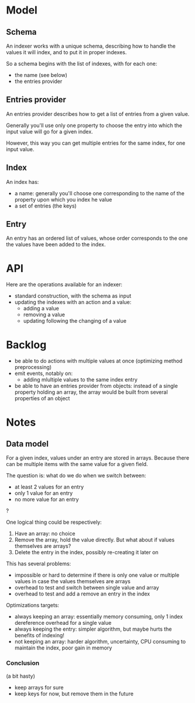 # Model

## Schema

An indexer works with a unique schema, describing how to handle the values it will index, and to put it in proper indexes.

So a schema begins with the list of indexes, with for each one:

* the name (see below)
* the entries provider

## Entries provider

An entries provider describes how to get a list of entries from a given value.

Generally you'll use only one property to choose the entry into which the input value will go for a given index.

However, this way you can get multiple entries for the same index, for one input value.

## Index

An index has:

* a name: generally you'll choose one corresponding to the name of the property upon which you index he value
* a set of entries (the keys)

## Entry

An entry has an ordered list of values, whose order corresponds to the one the values have been added to the index.

# API

Here are the operations available for an indexer:

* standard construction, with the schema as input
* updating the indexes with an action and a value:
	* adding a value
	* removing a value
	* updating following the changing of a value

# Backlog

* be able to do actions with multiple values at once (optimizing method preprocessing)
* emit events, notably on:
	* adding mlultiple values to the same index entry
* be able to have an entries provider from objects: instead of a single property holding an array, the array would be built from several properties of an object

# Notes

## Data model

For a given index, values under an entry are stored in arrays. Because there can be multiple items with the same value for a given field.

The question is: what do we do when we switch between:

* at least 2 values for an entry
* only 1 value for an entry
* no more value for an entry

?

One logical thing could be respectively:

1. Have an array: no choice
1. Remove the array, hold the value directly. But what about if values themselves are arrays?
1. Delete the entry in the index, possibly re-creating it later on

This has several problems:

* impossible or hard to determine if there is only one value or multiple values in case the values themselves are arrays
* overhead to test and switch between single value and array
* overhead to test and add a remove an entry in the index

Optimizations targets:

* always keeping an array: essentially memory consuming, only 1 index dereference overhead for a single value
* always keeping the entry: simpler algorithm, but maybe hurts the benefits of indexing!
* not keeping an array: harder algorithm, uncertainty, CPU consuming to maintain the index, poor gain in memory

### Conclusion

(a bit hasty)

* keep arrays for sure
* keep keys for now, but remove them in the future

